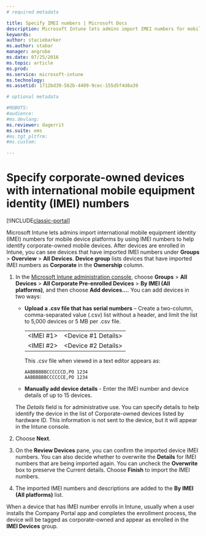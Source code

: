 ```yaml
---
# required metadata

title: Specify IMEI numbers | Microsoft Docs
description: Microsoft Intune lets admins import IMEI numbers for mobile device platforms to help identify corporate-owned mobile devices
keywords:
author: staciebarkerms.author: stabar
manager: angrobe
ms.date: 07/25/2016
ms.topic: article
ms.prod:
ms.service: microsoft-intune
ms.technology:
ms.assetid: 1712bd39-562b-4409-9cec-155d5f4d8a39

# optional metadata

#ROBOTS:
#audience:
#ms.devlang:
ms.reviewer: dagerrit
ms.suite: ems
#ms.tgt_pltfrm:
#ms.custom:

---
```


# Specify corporate-owned devices with international mobile equipment identity (IMEI) numbers

[!INCLUDE[classic-portal](../includes/classic-portal.md)]

Microsoft Intune lets admins import international mobile equipment identity (IMEI) numbers for mobile device platforms by using IMEI numbers to help identify corporate-owned mobile devices. After devices are enrolled in Intune, you can see devices that have imported IMEI numbers under **Groups** > **Overview** > **All Devices**. **Device group** lists devices that have imported IMEI numbers as **Corporate** in the **Ownership** column.

1. In the [Microsoft Intune administration console](http://manage.microsoft.com), choose **Groups** &gt; **All Devices** &gt; **All Corporate Pre-enrolled Devices** &gt; **By IMEI (All platforms)**, and then choose **Add devices…**. You can add devices in two ways:

    -   **Upload a .csv file that has serial numbers** – Create a two-column, comma-separated value (.csv) list without a header, and limit the list to 5,000 devices or 5 MB per .csv file.

        |||
        |-|-|
        |&lt;IMEI #1&gt;|&lt;Device #1 Details&gt;|
        |&lt;IMEI #2&gt;|&lt;Device #2 Details&gt;|
        This .csv file when viewed in a text editor appears as:

        ```
        AABBBBBBCCCCCCD,PO 1234
        AABBBBBBCCCCCCE,PO 1234
        ```

    -   **Manually add device details** - Enter the IMEI number and device details of up to 15 devices.

   The *Details* field is for administrative use. You can specify details to help identify the device in the list of Corporate-owned devices listed by hardware ID. This information is not sent to the device, but it will appear in the Intune console.

2.   Choose **Next**.
3.  On the **Review Devices** pane, you can confirm the imported device IMEI numbers. You can also decide whether to overwrite the **Details** for IMEI numbers that are being imported again. You can uncheck the **Overwrite** box to preserve the Current details. Choose **Finish** to import the IMEI numbers.
4.  The imported IMEI numbers and descriptions are added to the **By IMEI (All platforms)** list.

When a device that has IMEI number enrolls in Intune, usually when a user installs the Company Portal app and completes the enrollment process, the device will be tagged as corporate-owned and appear as enrolled in the **IMEI Devices** group.
